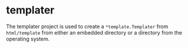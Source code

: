 # templater

The templater project is used to create a `*template.Templater` from `html/template` from either an embedded directory
or a directory from the operating system.
